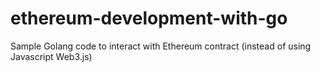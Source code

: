 # ethereum-development-with-go

Sample Golang code to interact with Ethereum contract (instead of using Javascript Web3.js)
